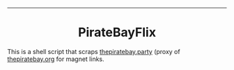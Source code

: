 <hr>

<h1 align="center">PirateBayFlix</h1>

This is a shell script that scraps <a href="https://thepiratebay.party">thepiratebay.party</a> (proxy of <a href="https://thepiratebay.org">thepiratebay.org</a> for magnet links. 



